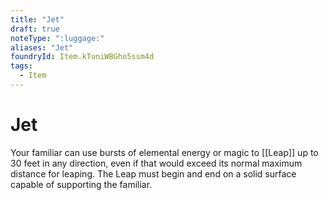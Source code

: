 ```yaml
---
title: "Jet"
draft: true
noteType: ":luggage:"
aliases: "Jet"
foundryId: Item.kTuniWBGho5ssm4d
tags:
  - Item
---
```


# Jet

Your familiar can use bursts of elemental energy or magic to [[Leap]] up to 30 feet in any direction, even if that would exceed its normal maximum distance for leaping. The Leap must begin and end on a solid surface capable of supporting the familiar.
